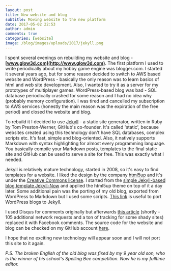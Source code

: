 ```yaml
---
layout: post
title: New website and blog
subtitle: Moving website to the new platform
date: 2017-05-02 22:53
author: admin
comments: true
categories: [website]
image: /blog/images/uploads/2017/jekyll.png
---
```



I spent several evenings on rebuilding my website and blog - **[www.glow3d.com](http://www.glow3d.com)**.
The first platform I used to write periodically about my hobby game engine was blogger.com. I started it several years ago, but for some reason decided to switch to AWS based website and WordPress - basically the only reason was to learn basics of html and web site development. Also, I wanted to try it as a server for my prototypes of multiplayer games. WordPress-based blog was bad - SQL database periodically crashed for some reason and I had no idea why (probably memory configuration). I was tired and cancelled my subscription to AWS services (honestly the main reason was the expiration of the free period) and closed the website and blog.

To rebuild it I decided to use [Jekyll](https://jekyllrb.com/) - a static site generator, written in Ruby by Tom Preston-Werner, GitHub's co-founder. It's called 'static', because websites created using this technology don't have SQL databases, complex scripts etc. It's fast, simple and blog-oriented. Also, it natively supports Markdown with syntax highlighting for almost every programming language. You basically compile your Markdown posts, templates to the final static site and GitHub can be used to serve a site for free. This was exactly what I needed.

Jekyll is relatively mature technology, started in 2008, so it's easy to find templates for a website. I liked the design by the company [html5up](https://html5up.net/) and it's under the [Creative Commons license](https://html5up.net/license). I started from the [simple Jekyll-based blog template Jekyll-Now](https://github.com/barryclark/jekyll-now) and applied the html5up theme on top of it a day later. Some additional pain was the porting of my old blog, exported from WordPress to Markdown but I used some scripts. [This link](https://vitobotta.com/2011/03/28/migrating-from-wordpress-to-jekyll-part-2-everything-you-need-to-know/) is useful to port WordPress blogs to Jekyll.

I used Disqus for comments originally but afterwards [this article](http://donw.io/post/github-comments/) (shortly - 105 additional network requests and a ton of tracking for some shady sites) replaced it with Facebook comments. The source code for the website and blog can be checked on my GitHub account [here](https://github.com/yak32/).

I hope that no exciting new technology will appear soon and I will not port this site to it again.


*P.S. The broken English of the old blog was fixed by my 9 year old son, who is the winner of his school's Spelling Bee competition. Now he is my fulltime editor.*




